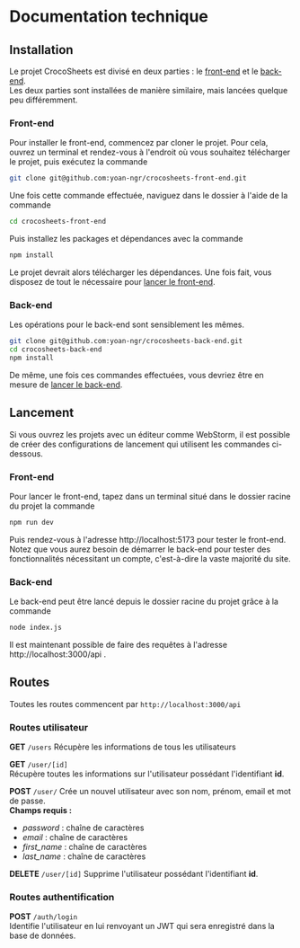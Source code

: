 # Documentation technique

## Installation

Le projet CrocoSheets est divisé en deux parties : le [front-end](https://github.com/yoan-ngr/crocosheets-front-end) et le [back-end](https://github.com/yoan-ngr/crocosheets-back-end).  
Les deux parties sont installées de manière similaire, mais lancées quelque peu différemment.

### Front-end

Pour installer le front-end, commencez par cloner le projet. Pour cela, ouvrez un terminal et rendez-vous à l'endroit où vous souhaitez télécharger le projet, puis exécutez la commande
```bash
git clone git@github.com:yoan-ngr/crocosheets-front-end.git
```

Une fois cette commande effectuée, naviguez dans le dossier à l'aide de la commande 
```bash
cd crocosheets-front-end
```

Puis installez les packages et dépendances avec la commande

```bash
npm install
```

Le projet devrait alors télécharger les dépendances. Une fois fait, vous disposez de tout le nécessaire pour [lancer le front-end](#front-end-1).

### Back-end

Les opérations pour le back-end sont sensiblement les mêmes.
```bash
git clone git@github.com:yoan-ngr/crocosheets-back-end.git
cd crocosheets-back-end
npm install
```

De même, une fois ces commandes effectuées, vous devriez être en mesure de [lancer le back-end](#back-end-1).

## Lancement

Si vous ouvrez les projets avec un éditeur comme WebStorm, il est possible de créer des configurations de lancement qui utilisent les commandes ci-dessous.

### Front-end

Pour lancer le front-end, tapez dans un terminal situé dans le dossier racine du projet la commande
```bash
npm run dev
```

Puis rendez-vous à l'adresse http://localhost:5173 pour tester le front-end. Notez que vous aurez besoin de démarrer le back-end pour tester des fonctionnalités nécessitant un compte, c'est-à-dire la vaste majorité du site.

### Back-end

Le back-end peut être lancé depuis le dossier racine du projet grâce à la commande
```bash
node index.js
```

Il est maintenant possible de faire des requêtes à l'adresse http://localhost:3000/api .  

  

## Routes

Toutes les routes commencent par `http://localhost:3000/api`

### Routes utilisateur

**GET** `/users`
Récupère les informations de tous les utilisateurs

**GET** `/user/[id]`  
Récupère toutes les informations sur l'utilisateur possédant l'identifiant **id**.

**POST** `/user/`
Crée un nouvel utilisateur avec son nom, prénom, email et mot de passe.  
**Champs requis :**
- _password_ : chaîne de caractères
- _email_ : chaîne de caractères
- _first_name_ : chaîne de caractères
- _last_name_ : chaîne de caractères

**DELETE** `/user/[id]`
Supprime l'utilisateur possédant l'identifiant **id**.

### Routes authentification

**POST** `/auth/login`  
Identifie l'utilisateur en lui renvoyant un JWT qui sera enregistré dans la base de données.